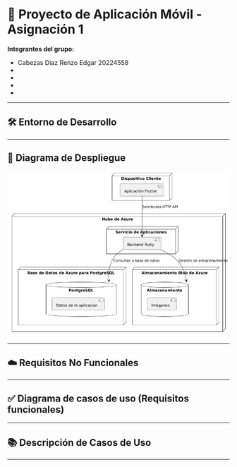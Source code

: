 
# 📱 Proyecto de Aplicación Móvil - Asignación 1

  
**Integrantes del grupo:**  
- Cabezas Diaz Renzo Edgar 20224558
- 
-   
-
-
---

## 🛠️ Entorno de Desarrollo



---
## 🚀 Diagrama de Despliegue

![Diagrama de Despliegue](diagramadespliegue1.png)


---

## ☁️ Requisitos No Funcionales



---

## ✅ Diagrama de casos de uso (Requisitos funcionales) 



---

## 📚 Descripción de Casos de Uso



---
